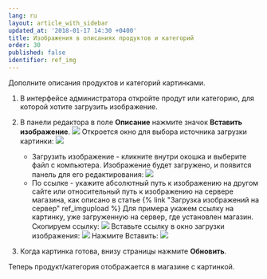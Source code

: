 ```yaml
---
lang: ru
layout: article_with_sidebar
updated_at: '2018-01-17 14:30 +0400'
title: Изображения в описаниях продуктов и категорий
order: 30
published: false
identifier: ref_img
---
```

Дополните описания продуктов и категорий картинками.

1.  В интерфейсе администратора откройте продут или категорию, для которой хотите загрузить изображение. 
2.  В панели редактора в поле **Описание** нажмите значок **Вставить изображение**.
    ![]({{site.baseurl}}/attachments/6389867/8717805.png)
    Откроется окно для выбора источника загрузки картинки:
    ![]({{site.baseurl}}/attachments/6389867/8717806.png)
    * Загрузить изображение - кликните внутри окошка и выберите файл с компьютера. Изображение будет загружено, и появится панель для его редактирования:       ![]({{site.baseurl}}/attachments/6389867/8717806.png)
    * По ссылке - укажите абсолютный путь к изображению на другом сайте или относительный путь к  изображению на сервере магазина, как описано в статье {% link "Загрузка изображений на сервер" ref_imgupload %} Для примера укажем ссылку на картинку, уже загруженную на сервер, где установлен магазин. Скопируем ссылку: ![]({{site.baseurl}}/attachments/6389867/8717799.png)
      Вставьте ссылку в окно загрузки изображения:
    ![]({{site.baseurl}}/attachments/6389867/8717807.png)
      Нажмите Вставить:
    ![]({{site.baseurl}}/attachments/6389867/8717808.png)

3.  Когда картинка готова, внизу страницы нажмите **Обновить**. 

Теперь продукт/категория отображается  в магазине с картинкой.
